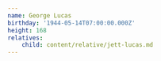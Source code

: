 ```yaml
---
name: George Lucas
birthday: '1944-05-14T07:00:00.000Z'
height: 168
relatives:
    child: content/relative/jett-lucas.md
---
```

